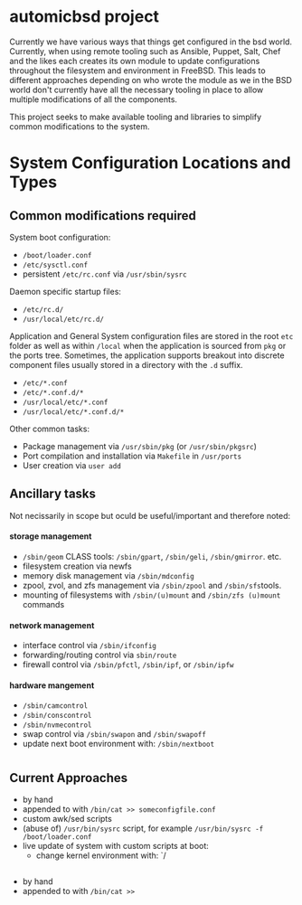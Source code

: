 # automicbsd project

Currently we have various ways that things get configured in the bsd world. Currently, when
using remote tooling such as Ansible, Puppet, Salt, Chef and the likes each creates its own
module to update configurations throughout the filesystem and environment in FreeBSD. This
leads to different approaches depending on who wrote the module as we in the BSD world
don't currently have all the necessary tooling in place to allow multiple modifications of
all the components.

This project seeks to make available tooling and libraries to simplify common modifications
to the system.

# System Configuration Locations and Types


## Common modifications required

System boot configuration:

- `/boot/loader.conf`
- `/etc/sysctl.conf`
- persistent `/etc/rc.conf` via `/usr/sbin/sysrc`

Daemon specific startup files:

- `/etc/rc.d/`
- `/usr/local/etc/rc.d/`

Application and General System configuration files are stored in the root `etc` folder as 
well as within `/local` when the application is sourced from `pkg` or the ports tree.
Sometimes, the application supports breakout into discrete component files usually stored
in a directory with the `.d` suffix.

- `/etc/*.conf`
- `/etc/*.conf.d/*`
- `/usr/local/etc/*.conf`
- `/usr/local/etc/*.conf.d/*`

Other common tasks:

- Package management via `/usr/sbin/pkg` (or `/usr/sbin/pkgsrc`)
- Port compilation and installation via `Makefile` in `/usr/ports`
- User creation via `user add`


## Ancillary tasks

Not necissarily in scope but oculd be useful/important and therefore noted:

#### storage management

- `/sbin/geom` CLASS tools: `/sbin/gpart`, `/sbin/geli`, `/sbin/gmirror`. etc.
- filesystem creation via newfs
- memory disk management via `/sbin/mdconfig`
- zpool, zvol, and zfs management via `/sbin/zpool` and `/sbin/sfs`tools.
- mounting of filesystems with `/sbin/(u)mount` and `/sbin/zfs (u)mount` commands

#### network management

- interface control via `/sbin/ifconfig`
- forwarding/routing control via `sbin/route`
- firewall control via `/sbin/pfctl`, `/sbin/ipf`, or `/sbin/ipfw`

#### hardware mangement

- `/sbin/camcontrol`
- `/sbin/conscontrol`
- `/sbin/nvmecontrol`
- swap control via `/sbin/swapon` and `/sbin/swapoff`
- update next boot environment with: `/sbin/nextboot`



# 

## Current Approaches

- by hand
- appended to with `/bin/cat >> someconfigfile.conf`
- custom awk/sed scripts
- (abuse of) `/usr/bin/sysrc` script, for example `/usr/bin/sysrc -f /boot/loader.conf`
- live update of system with custom scripts at boot: 
  - change kernel environment with: `/


##

- by hand
- appended to with `/bin/cat >>`

